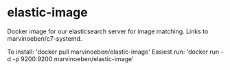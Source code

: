 # elastic-image

Docker image for our elasticsearch server for image matching.
Links to marvinoeben/c7-systemd.

To install:
'docker pull marvinoeben/elastic-image'
Easiest run:
'docker run -d -p 9200:9200 marvinoeben/elastic-image'
